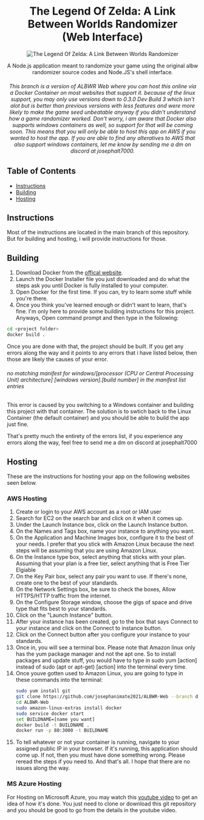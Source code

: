 <div align="center">
  <h1>
    The Legend Of Zelda: A Link Between Worlds Randomizer 
    <br>
    (Web Interface)
  </h1>
  <img src="https://github.com/user-attachments/assets/a1185a97-2e5f-4bde-901b-23836b2ca64e" alt="The Legend Of Zelda: A Link Between Worlds Randomizer">
  <p>A Node.js application meant to randomize your game using the original albw randomizer source codes and Node.JS's shell interface.</p>
  <h6>This branch is a version of ALBWR Web where you can host this online via a Docker Container on most websites that support it. 
    because of the linux support, you may only use versions down to 0.3.0 Dev Build 3 which isn't alot but is better than previous versions with less features and were more likely to make the game seed unbeatable anyway if you didn't understand how a game randomizer worked.
  Don't worry, i am aware that Docker also supports windows containers as well, so support for that will be coming soon. 
    This means that you will only be able to host this app on AWS if you wanted to host the app. If you are able to find any alteratives to AWS that also support windows containers, let me know by sending me a dm on discord at josephalt7000.</h6>
</div>

## Table of Contents

- [Instructions](#instructions)
- [Building](#building)
- [Hosting](#hosting)


## Instructions

Most of the instructions are located in the main branch of this repository. But for building and hosting, i will provide instructions for those.

## Building

1. Download Docker from the [offical website](https://www.docker.com/).
2. Launch the Docker Installer file you just downloaded and do what the steps ask you until Docker is fully installed to your computer.
3. Open Docker for the first time. If you can, try to learn some stuff while you're there.
4. Once you think you've learned enough or didn't want to learn, that's fine. I'm only here to provide some building instructions for this project. Anyways, Open command prompt and then type in the following:
```bash
cd <project folder>
docker build .
```
Once you are done with that, the project should be built. If you get any errors along the way and it points to any errors that i have listed below, then those are likely the causes of your error.

###### no matching manifest for windows/[processor (CPU or Central Processing Unit) architecture] [windows version].[build number] in the manifest list entries
This error is caused by you switching to a Windows container and building this project with that container. The solution is to swtich back to the Linux Container (the default container) and you should be able to build the app just fine.

That's pretty much the entirety of the errors list, if you experience any errors along the way, feel free to send me a dm on discord at josephalt7000

## Hosting
These are the instructions for hosting your app on the following websites seen below.
### AWS Hosting
1. Create or login to your AWS account as a root or IAM user
2. Search for EC2 on the search bar and click on it when it comes up.
3. Under the Launch Instance box, click on the Launch Instance button.
4. On the Names and Tags box, name your instance to anything you want.
5. On the Application and Machine Images box, configure it to the best of your needs. I prefer that you stick with Amazon Linux because the next steps will be assuming that you are using Amazon Linux.
6. On the Instance type box, select anything that sticks with your plan. Assuming that your plan is a free tier, select anything that is Free Tier Elgiable
7. On the Key Pair box, select any pair you want to use. If there's none, create one to the best of your standards.
8. On the Network Settings box, be sure to check the boxes, Allow HTTPS/HTTP traffic from the internet.
9. On the Configure Storage window, choose the gigs of space and drive type that fits best to your standards.
10. Click on the "Launch Instance" button.
11. After your instance has been created, go to the box that says Connect to your instance and click on the Connect to instance button.
12. Click on the Connect button after you configure your instance to your standards.
13. Once in, you will see a terminal box. Please note that Amazon linux only has the yum package manager and not the apt one. So to install packages and update stuff, you would have to type in sudo yum [action] instead of sudo (apt or apt-get) [action] into the terminal every time.
14. Once youve gotten used to Amazon Linux, you are going to type in these commands into the terminal:
    ```bash
    sudo yum install git
    git clone https://github.com/josephanimate2021/ALBWR-Web --branch docker-container
    cd ALBWR-Web
    sudo amazon-linux-extras install docker
    sudo service docker start
    set BUILDNAME=[name you want]
    docker build -t BUILDNAME .
    docker run -p 80:3000 -t BUILDNAME
    ```
15. To tell whatever or not your container is running, navigate to your assigned public IP in your browser. If it's running, this application should come up. If not, then you must have done something wrong. Please reread the steps if you need to.
And that's all. I hope that there are no issues along the way.
### MS Azure Hosting
For Hosting on Microsoft Azure, you may watch this [youtube video](https://www.youtube.com/watch?v=GBl9CR8tlXk) to get an idea of how it's done. You just need to clone or download this git repository and you should be good to go from the details in the youtube video.
